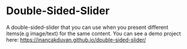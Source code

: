 # Double-Sided-Slider
A double-sided-slider that you can use when you present different items(e.g image/text) for the same content.
You can see a demo project here: https://inancakduvan.github.io/double-sided-slider/

<a></a>
